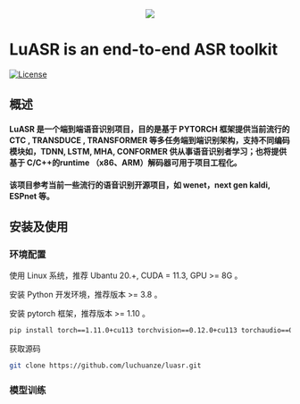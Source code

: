 <div align=center><img src ="https://user-images.githubusercontent.com/32317033/184311331-b98dbe19-e7e6-4b1d-bfdf-5fc809d7fcb6.png"/></div>

# LuASR is an end-to-end ASR toolkit
[![License](https://img.shields.io/badge/License-Apache%202.0-brightgreen.svg)](https://opensource.org/licenses/Apache-2.0)

## 概述

#### LuASR 是一个端到端语音识别项目，目的是基于 PYTORCH 框架提供当前流行的 CTC , TRANSDUCE , TRANSFORMER 等多任务端到端识别架构，支持不同编码模块如，TDNN, LSTM, MHA, CONFORMER 供从事语音识别者学习；也将提供基于 C/C++的runtime （x86、ARM）解码器可用于项目工程化。

#### 该项目参考当前一些流行的语音识别开源项目，如 wenet，next gen kaldi, ESPnet 等。

## 安装及使用

### 环境配置

使用 Linux 系统，推荐 Ubantu 20.+, CUDA = 11.3, GPU >= 8G 。

安装 Python 开发环境，推荐版本 >= 3.8 。

安装 pytorch 框架，推荐版本 >= 1.10  。

``` sh
pip install torch==1.11.0+cu113 torchvision==0.12.0+cu113 torchaudio==0.11.0 --extra-index-url https://download.pytorch.org/whl/cu113
``` 

获取源码

``` sh
git clone https://github.com/luchuanze/luasr.git
```

### 模型训练
